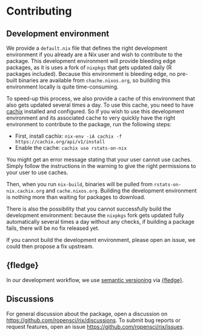 # Contributing

## Development environment

We provide a `default.nix` file that defines the right development environment
if you already are a Nix user and wish to contribute to the package. This
development environment will provide bleeding edge packages, as it is uses a
fork of `nixpkgs` that gets updated daily (R packages included). Because this
environment is bleeding edge, no pre-built binaries are available from
`chache.nixos.org`, so building this environment locally is quite
time-consuming.

To speed-up this process, we also provide a cache of this environment that also
gets updated several times a day. To use this cache, you need to have
[cachix](https://app.cachix.org/) installed and configured. So if you wish to
use this development environment and its associated cache to very quickly have
the right environment to contribute to the package, run the following steps:

- First, install cachix: `nix-env -iA cachix -f https://cachix.org/api/v1/install`
- Enable the cache: `cachix use rstats-on-nix`

You might get an error message stating that your user cannot use caches. Simply
follow the instructions in the warning to give the right permissions to your
user to use caches.

Then, when you run `nix-build`, binaries will be pulled from
`rstats-on-nix.cachix.org` and `cache.nixos.org`. Building the development
environment is nothing more than waiting for packages to download.

There is also the possibility that you cannot successfully build the development
environment: because the `nixpkgs` fork gets updated fully automatically several
times a day without any checks, if building a package fails, there will be no
fix released yet.

If you cannot build the development environment, please open an issue, we could
then propose a fix upstream.

## {fledge}

In our development workflow, we use [semantic versioning](https://semver.org)
via [{fledge}](https://fledge.cynkra.com).

## Discussions

For general discussion about the package, open a discussion on
<https://github.com/ropensci/rix/discussions>. To submit bug reports or
request features, open an issue <https://github.com/ropensci/rix/issues>.
